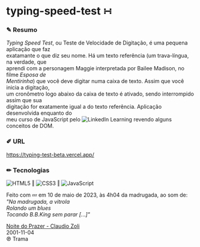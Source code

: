 # typing-speed-test ∺  

### ✎ Resumo
*Typing Speed Test*, ou Teste de Velocidade de Digitação, é uma pequena aplicação que faz  
exatamante o que diz seu nome. Há um texto referência (um trava-língua, na verdade, que  
aprendi com a personagem Maggie interpretada por Bailee Madison, no filme *Esposa de  
Mentirinha*) que você deve digitar numa caixa de texto. Assim que você inicia a digitação,   
um cronômetro logo abaixo da caixa de texto é ativado, sendo interrompido assim que sua    
digitação for exatamente igual a do texto referência. Aplicação desenvolvida enquanto do    
meu curso de JavaScript pelo  ![LinkedIn](https://img.shields.io/badge/LinkedIn-0077B5?style=plastic&logo=linkedin&logoColor=white)  Learning revendo alguns conceitos de DOM.  

### ✐ URL  
https://typing-test-beta.vercel.app/  

### ✏ Tecnologias  
![HTML5](https://img.shields.io/badge/html5-%23E34F26.svg?style=plastic&logo=html5&logoColor=white) ‖ ![CSS3](https://img.shields.io/badge/css3-%231572B6.svg?style=plastic&logo=css3&logoColor=white) ‖ ![JavaScript](https://img.shields.io/badge/javascript-%23323330.svg?style=plastic&logo=javascript&logoColor=%23F7DF1E)

Feito com 💤 em 10 de maio de 2023, às 4h04 da madrugada, ao som de:    
*"Na madrugada, a vitrola  
Rolando um blues  
Tocando B.B.King sem parar [...]"*  

[Noite do Prazer - Claudio Zoli](https://www.youtube.com/watch?v=1hzbRFXqJ4A)  
2001-11-04  
℗ Trama
